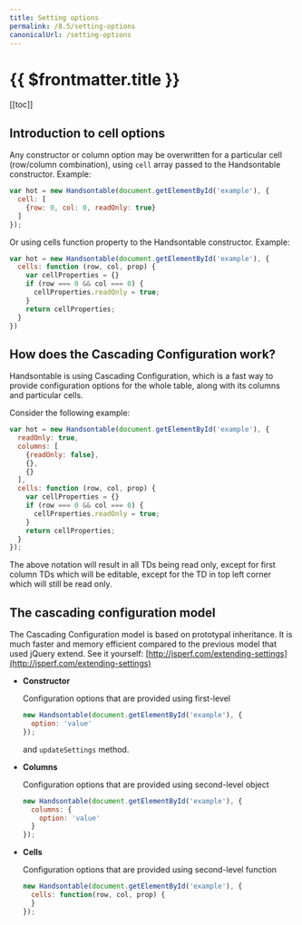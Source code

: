 ```yaml
---
title: Setting options
permalink: /8.5/setting-options
canonicalUrl: /setting-options
---
```


# {{ $frontmatter.title }}

[[toc]]

## Introduction to cell options

Any constructor or column option may be overwritten for a particular cell (row/column combination), using `cell` array passed to the Handsontable constructor. Example:
```js
var hot = new Handsontable(document.getElementById('example'), {
  cell: [
    {row: 0, col: 0, readOnly: true}
  ]
});
```
Or using cells function property to the Handsontable constructor. Example:
```js
var hot = new Handsontable(document.getElementById('example'), {
  cells: function (row, col, prop) {
    var cellProperties = {}
    if (row === 0 && col === 0) {
      cellProperties.readOnly = true;
    }
    return cellProperties;
  }
})
```
## How does the Cascading Configuration work?

Handsontable is using Cascading Configuration, which is a fast way to provide configuration options for the whole table, along with its columns and particular cells.

Consider the following example:
```js
var hot = new Handsontable(document.getElementById('example'), {
  readOnly: true,
  columns: [
    {readOnly: false},
    {},
    {}
  ],
  cells: function (row, col, prop) {
    var cellProperties = {}
    if (row === 0 && col === 0) {
      cellProperties.readOnly = true;
    }
    return cellProperties;
  }
});
```
The above notation will result in all TDs being read only, except for first column TDs which will be editable, except for the TD in top left corner which will still be read only.

## The cascading configuration model

The Cascading Configuration model is based on prototypal inheritance. It is much faster and memory efficient compared to the previous model that used jQuery extend. See it yourself: [http://jsperf.com/extending-settings](http://jsperf.com/extending-settings)

* **Constructor**

    Configuration options that are provided using first-level
    ```js
    new Handsontable(document.getElementById('example'), {
      option: 'value'
    });
    ```
    and `updateSettings` method.

* **Columns**

    Configuration options that are provided using second-level object
    ```js
    new Handsontable(document.getElementById('example'), {
      columns: {
        option: 'value'
      }
    });
    ```

* **Cells**

    Configuration options that are provided using second-level function
    ```js
    new Handsontable(document.getElementById('example'), {
      cells: function(row, col, prop) {
      }
    });
    ```

